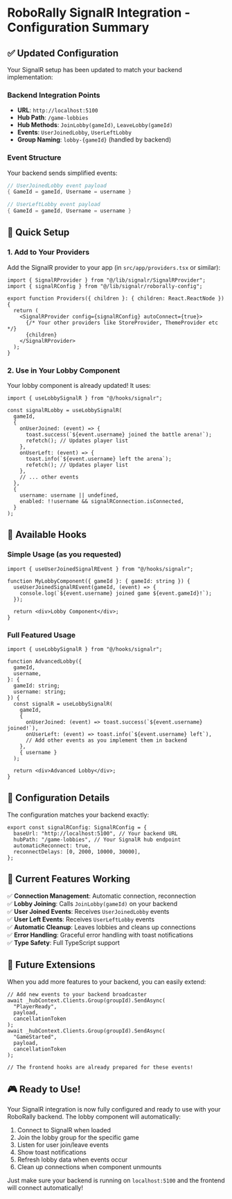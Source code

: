 # RoboRally SignalR Integration - Configuration Summary

## ✅ Updated Configuration

Your SignalR setup has been updated to match your backend implementation:

### Backend Integration Points

- **URL**: `http://localhost:5100`
- **Hub Path**: `/game-lobbies`
- **Hub Methods**: `JoinLobby(gameId)`, `LeaveLobby(gameId)`
- **Events**: `UserJoinedLobby`, `UserLeftLobby`
- **Group Naming**: `lobby-{gameId}` (handled by backend)

### Event Structure

Your backend sends simplified events:

```csharp
// UserJoinedLobby event payload
{ GameId = gameId, Username = username }

// UserLeftLobby event payload
{ GameId = gameId, Username = username }
```

## 🚀 Quick Setup

### 1. Add to Your Providers

Add the SignalR provider to your app (in `src/app/providers.tsx` or similar):

```tsx
import { SignalRProvider } from "@/lib/signalr/SignalRProvider";
import { signalRConfig } from "@/lib/signalr/roborally-config";

export function Providers({ children }: { children: React.ReactNode }) {
  return (
    <SignalRProvider config={signalRConfig} autoConnect={true}>
      {/* Your other providers like StoreProvider, ThemeProvider etc */}
      {children}
    </SignalRProvider>
  );
}
```

### 2. Use in Your Lobby Component

Your lobby component is already updated! It uses:

```tsx
import { useLobbySignalR } from "@/hooks/signalr";

const signalRLobby = useLobbySignalR(
  gameId,
  {
    onUserJoined: (event) => {
      toast.success(`${event.username} joined the battle arena!`);
      refetch(); // Updates player list
    },
    onUserLeft: (event) => {
      toast.info(`${event.username} left the arena`);
      refetch(); // Updates player list
    },
    // ... other events
  },
  {
    username: username || undefined,
    enabled: !!username && signalRConnection.isConnected,
  }
);
```

## 📡 Available Hooks

### Simple Usage (as you requested)

```tsx
import { useUserJoinedSignalREvent } from "@/hooks/signalr";

function MyLobbyComponent({ gameId }: { gameId: string }) {
  useUserJoinedSignalREvent(gameId, (event) => {
    console.log(`${event.username} joined game ${event.gameId}!`);
  });

  return <div>Lobby Component</div>;
}
```

### Full Featured Usage

```tsx
import { useLobbySignalR } from "@/hooks/signalr";

function AdvancedLobby({
  gameId,
  username,
}: {
  gameId: string;
  username: string;
}) {
  const signalR = useLobbySignalR(
    gameId,
    {
      onUserJoined: (event) => toast.success(`${event.username} joined!`),
      onUserLeft: (event) => toast.info(`${event.username} left`),
      // Add other events as you implement them in backend
    },
    { username }
  );

  return <div>Advanced Lobby</div>;
}
```

## 🔧 Configuration Details

The configuration matches your backend exactly:

```tsx
export const signalRConfig: SignalRConfig = {
  baseUrl: "http://localhost:5100", // Your backend URL
  hubPath: "/game-lobbies", // Your SignalR hub endpoint
  automaticReconnect: true,
  reconnectDelays: [0, 2000, 10000, 30000],
};
```

## 🎯 Current Features Working

✅ **Connection Management**: Automatic connection, reconnection  
✅ **Lobby Joining**: Calls `JoinLobby(gameId)` on your backend  
✅ **User Joined Events**: Receives `UserJoinedLobby` events  
✅ **User Left Events**: Receives `UserLeftLobby` events  
✅ **Automatic Cleanup**: Leaves lobbies and cleans up connections  
✅ **Error Handling**: Graceful error handling with toast notifications  
✅ **Type Safety**: Full TypeScript support

## 🚧 Future Extensions

When you add more features to your backend, you can easily extend:

```tsx
// Add new events to your backend broadcaster
await _hubContext.Clients.Group(groupId).SendAsync(
  "PlayerReady",
  payload,
  cancellationToken
);
await _hubContext.Clients.Group(groupId).SendAsync(
  "GameStarted",
  payload,
  cancellationToken
);

// The frontend hooks are already prepared for these events!
```

## 🎮 Ready to Use!

Your SignalR integration is now fully configured and ready to use with your RoboRally backend. The lobby component will automatically:

1. Connect to SignalR when loaded
2. Join the lobby group for the specific game
3. Listen for user join/leave events
4. Show toast notifications
5. Refresh lobby data when events occur
6. Clean up connections when component unmounts

Just make sure your backend is running on `localhost:5100` and the frontend will connect automatically!
